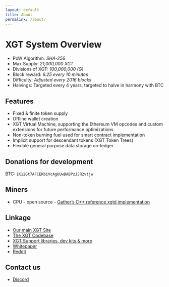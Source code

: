 ```yaml
---
layout: default
title: About
permalink: /about/
---
```


# XGT System Overview

* PoW Algorithm: _SHA-256_
* Max Supply: _21,000,000 XGT_
* Divisions of XGT: _100,000,000 (G)_
* Block reward: _6.25 every 10 minutes_
* Difficulty: _Adjusted every 2016 blocks_
* Halvings: Targeted every 4 years, targeted to halve in harmony with BTC

## Features

* Fixed & finite token supply
* Offline wallet creation
* XGT Virtual Machine, supporting the Ethereum VM opcodes and custom extensions for
future performance optimizations
* Non-token burning fuel used for smart contract implementation
* Implicit support for descendant tokens (XGT Token Trees)
* Flexible general purpose data storage on-ledger

## Donations for development

BTC: `1K12Gt7AFCEKbiVcAgUUwBABPzJJR2vtjw`

## Miners

* CPU - open source - [Gather’s C++ reference xgtd implementation](https://github.com/xgt-network/xgt)

## Linkage

* [Our main XGT Site](https://www.xgt.network)
* [The XGT Codebase](https://github.com/xgt-network/xgt)
* [XGT Support libraries, dev kits & more](https://github.com/xgt-network)
* [Whitepaper](https://www.xgt.network/pdfs/whitepaper/xgt-whitepaper.pdf)
* [Reddit](https://www.reddit.com/r/XGTnetwork)

## Contact us

* [Discord](https://discord.gg/UTGAtFTv4a)
